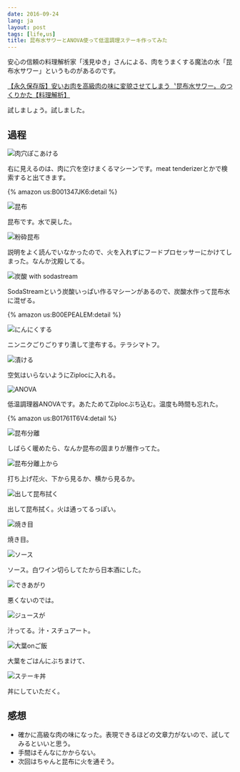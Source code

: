 ```yaml
---
date: 2016-09-24
lang: ja
layout: post
tags: [life,us]
title: 昆布水サワーとANOVA使って低温調理ステーキ作ってみた
---
```

安心の信頼の料理解析家「浅見ゆき」さんによる、肉をうまくする魔法の水「昆布水サワー」というものがあるのです。

[【永久保存版】安いお肉を高級肉の味に変貌させてしまう〝昆布水サワー〟のつくりかた【料理解析】](https://www.hotpepper.jp/mesitsu/entry/itsushi-yoshida/16-00087)

試しましょう。試しました。

## 過程

![肉穴ぽこあける](/assets/images/entry/2016-09-24/1.jpg)

右に見えるのは、肉に穴を空けまくるマシーンです。meat tenderizerとかで検索すると出てきます。

{% amazon us:B001347JK6:detail %}

![昆布](/assets/images/entry/2016-09-24/2.jpg)

昆布です。水で戻した。

![粉砕昆布](/assets/images/entry/2016-09-24/3.jpg)

説明をよく読んでいなかったので、火を入れずにフードプロセッサーにかけてしまった。なんか沈殿してる。

![炭酸 with sodastream](/assets/images/entry/2016-09-24/4.jpg)

SodaStreamという炭酸いっぱい作るマシーンがあるので、炭酸水作って昆布水に混ぜる。

{% amazon us:B00EPEALEM:detail %}

![にんにくする](/assets/images/entry/2016-09-24/5.jpg)

ニンニクごりごりすり潰して塗布する。テラシマトフ。

![漬ける](/assets/images/entry/2016-09-24/6.jpg)

空気はいらないようにZiplocに入れる。

![ANOVA](/assets/images/entry/2016-09-24/7.jpg)

低温調理器ANOVAです。あたためてZiplocぶち込む。温度も時間も忘れた。

{% amazon us:B01761T6V4:detail %}

![昆布分離](/assets/images/entry/2016-09-24/8.jpg)

しばらく暖めたら、なんか昆布の固まりが層作ってた。

![昆布分離上から](/assets/images/entry/2016-09-24/9.jpg)

打ち上げ花火、下から見るか、横から見るか。

![出して昆布拭く](/assets/images/entry/2016-09-24/10.jpg)

出して昆布拭く。火は通ってるっぽい。

![焼き目](/assets/images/entry/2016-09-24/11.jpg)

焼き目。

![ソース](/assets/images/entry/2016-09-24/12.jpg)

ソース。白ワイン切らしてたから日本酒にした。

![できあがり](/assets/images/entry/2016-09-24/13.jpg)

悪くないのでは。

![ジュースが](/assets/images/entry/2016-09-24/14.jpg)

汁ってる。汁・スチュアート。

![大葉onご飯](/assets/images/entry/2016-09-24/15.jpg)

大葉をごはんにぶちまけて、

![ステーキ丼](/assets/images/entry/2016-09-24/16.jpg)

丼にしていただく。

## 感想

- 確かに高級な肉の味になった。表現できるほどの文章力がないので、試してみるといいと思う。
- 手間はそんなにかからない。
- 次回はちゃんと昆布に火を通そう。
